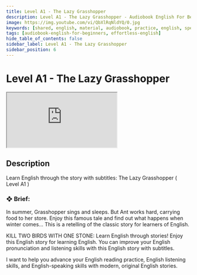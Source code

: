 ```yaml
---
title: Level A1 - The Lazy Grasshopper
description: Level A1 - The Lazy Grasshopper - Audiobook English For Beginners
image: https://img.youtube.com/vi/QbXlRqNldYQ/0.jpg
keywords: [shared, english, material, audiobook, practice, english, speaking]
tags: [audiobook-english-for-beginners, effortless-english]
hide_table_of_contents: false
sidebar_label: Level A1 - The Lazy Grasshopper
sidebar_position: 6
---
```


# Level A1 - The Lazy Grasshopper

<div class="video-container">
<iframe src="https://www.youtube.com/embed/QbXlRqNldYQ?controls=0" title="YouTube video player"></iframe>
<a href="https://www.youtube.com/watch?list=PL___7gkXqjbx7FtKf1v6aTPhzl-k6J3qW&v=QbXlRqNldYQ" target="_blank"></a>
</div>

## Description

Learn English through the story with subtitles: The Lazy Grasshopper ( Level A1 )

### ❖ Brief:

In summer, Grasshopper sings and sleeps. But Ant works hard, carrying food to her store. Enjoy this famous tale and find out what happens when winter comes... This is a retelling of the classic story for learners of English.

KILL TWO BIRDS WITH ONE STONE: Learn English through stories! Enjoy this English story for learning English. You can improve your English pronunciation and listening skills with this English story with subtitles.

I want to help you advance your English reading practice, English listening skills, and English-speaking skills with modern, original English stories.
